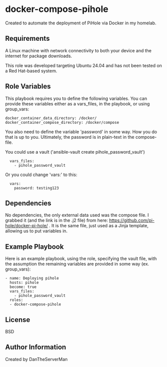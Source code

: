 docker-compose-pihole
=========

Created to automate the deployment of PiHole via Docker in my homelab.

Requirements
------------

A Linux machine with network connectivity to both your device and the internet for package downloads.

This role was developed targeting Ubuntu 24.04 and has not been tested on a Red Hat-based system.

Role Variables
--------------

This playbook requires you to define the following variables. You can provide these variables either as a vars_files, in the playbook, or using group_vars:
```
docker_container_data_directory: /docker/
docker_container_compose_directory: /docker/compose
```

You also need to define the variable 'password' in some way. How you do that is up to you. Ultimately, the password is in plain-text in the compose-file.

You could use a vault ('ansible-vault create pihole_password_vault')
```
  vars_files:
    - pihole_password_vault 
```
Or you could change 'vars:' to this:
```
  vars:
    password: testing123
```

Dependencies
------------

No dependencies, the only external data used was the compose file. I grabbed it (and the link is in the .j2 file) from here: https://github.com/pi-hole/docker-pi-hole/ . It is the same file, just used as a Jinja template, allowing us to put variables in.

Example Playbook
----------------

Here is an example playbook, using the role, specifying the vault file, with the assumption the remaining variables are provided in some way (ex. group_vars):
```
- name: Deploying pihole
  hosts: pihole 
  become: true
  vars_files:
    - pihole_password_vault 
  roles:
  - docker-compose-pihole
```
License
-------

BSD

Author Information
------------------

Created by DanTheServerMan